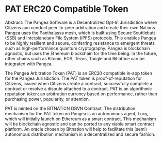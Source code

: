 # PAT ERC20 Compatible Token

Abstract: The Pangea Software is a Decentralized Opt-In Jurisdiction where Citizens can conduct peer-to-peer arbitration and create their own Nations. Pangea uses the Panthalassa mesh, which is built using Secure Scuttlebutt (SSB) and Interplanetary File System (IPFS) protocols. This enables Pangea to be highly resilient and secure, conferring resistance to emergent threats such as high-performance quantum cryptography. Pangea is blockchain agnostic, but uses the Ethereum blockchain for the time being. In the future, other chains such as Bitcoin, EOS, Tezos, Tangle and Bitlattice can be integrated with Pangea. 

The Pangea Arbitration Token (PAT) is an ERC20 compatible in-app token for the Pangea Jurisdiction. The PAT token is proof-of-reputation for Citizens, issued when Citizens create a contract, successfully complete a contract or resolve a dispute attached to a contract. PAT is an algorithmic reputation token; an arbitration currency based on performance, rather than  purchasing power, popularity, or attention. 

PAT is minted on the BITNATION DBVN Contract. The distribution mechanism for the PAT token on Pangea is an autonomous agent, Lucy, which will initially launch on Ethereum as a smart contract. This mechanism will be blockchain agnostic and can be ported to any viable smart contract platform. An oracle chosen by Bitnation will help to facilitate this (semi) autonomous distribution mechanism in a decentralized and secure fashion.

